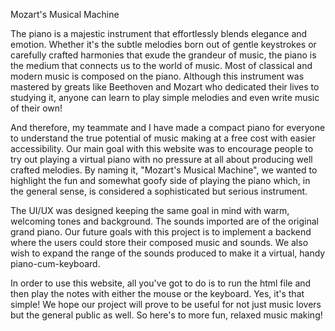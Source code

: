 Mozart's Musical Machine

The piano is a majestic instrument that effortlessly blends elegance and emotion. Whether it's the subtle melodies born out of gentle keystrokes or carefully crafted harmonies that exude the grandeur of music, the piano is the medium that connects us to the world of music. Most of classical and modern music is composed on the piano. Although this instrument was mastered by greats like Beethoven and Mozart who dedicated their lives to studying it, anyone can learn to play simple melodies and even write music of their own!

And therefore, my teammate and I have made a compact piano for everyone to understand the true potential of music making at a free cost with easier accessibility. Our main goal with this website was to encourage people to try out playing a virtual piano with no pressure at all about producing well crafted melodies. By naming it, "Mozart's Musical Machine", we wanted to highlight the fun and somewhat goofy side of playing the piano which, in the general sense, is considered a sophisticated but serious instrument.

The UI/UX was designed keeping the same goal in mind with warm, welcoming tones and background. The sounds imported are of the original grand piano. 
Our future goals with this project is to implement a backend where the users could store their composed music and sounds. We also wish to expand the range of the sounds produced to make it a virtual, handy piano-cum-keyboard.

In order to use this website, all you've got to do is to run the html file and then play the notes with either the mouse or the keyboard. Yes, it's that simple!
We hope our project will prove to be useful for not just music lovers but the general public as well. So here's to more fun, relaxed music making!
  

